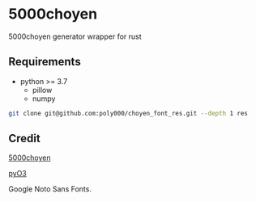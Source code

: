 # 5000choyen

5000choyen generator wrapper for rust

## Requirements

- python >= 3.7
    - pillow
    - numpy

```bash
git clone git@github.com:poly000/choyen_font_res.git --depth 1 res
```

## Credit

[5000choyen](https://github.com/pcrbot/5000choyen)

[pyO3](https://github.com/PyO3/pyo3)

Google Noto Sans Fonts.
